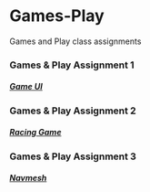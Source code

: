 # Games-Play
Games and Play class assignments 

### Games & Play Assignment 1
##### [Game UI](https://github.com/NoufAlnuaimi/Games-Play/blob/Assignments/README.md)


### Games & Play Assignment 2
##### [Racing Game](https://github.com/NoufAlnuaimi/Games-Play/tree/Assignment2)

### Games & Play Assignment 3
##### [Navmesh](https://github.com/NoufAlnuaimi/Games-Play/tree/Assignment3)
